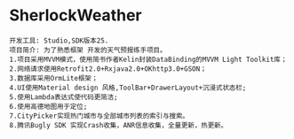 # SherlockWeather
    开发工具: Studio,SDK版本25.
    项目简介: 为了熟悉框架 开发的天气预报练手项目。
    1.项目采用MVVM模式，使用简书作者Kelin封装DataBinding的MVVM Light Toolkit库；
    2.网络请求使用Retrofit2.0+Rxjava2.0+OKhttp3.0+GSON；
    3.数据库采用OrmLite框架；
    4.UI使用Material design 风格,ToolBar+DrawerLayout+沉浸式状态栏;
    5.使用Lambda表达式使代码更简洁;
    6.使用高德地图用于定位;
    7.CityPicker实现热门城市与全部城市列表的索引与搜索。
    8.腾讯Bugly SDK 实现Crash收集，ANR信息收集，全量更新，热更新。
